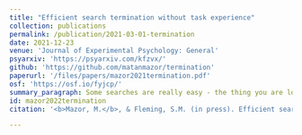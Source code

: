 ```yaml
---
title: "Efficient search termination without task experience"
collection: publications
permalink: /publication/2021-03-01-termination
date: 2021-12-23
venue: 'Journal of Experimental Psychology: General'
psyarxiv: 'https://psyarxiv.com/kfzvx/'
github: 'https://github.com/matanmazor/termination'
paperurl: '/files/papers/mazor2021termination.pdf'
osf: 'https://osf.io/fyjcp/'
summary_paragraph: Some searches are really easy - the thing you are looking for just *pops out* to your attention. Interestingly, the same kind of searches also trigger an immediate perception of the absence of a target when it is not there. In this project we investigated this phenomenon of *absence pop-out* and found that it is independent of task experience and explicit metacognitive knowledge about search efficiency. 
id: mazor2022termination
citation: '<b>Mazor, M.</b>, & Fleming, S.M. (in press). Efficient search termination without task experience. <i>Journal of Experimental Psychology: General</i>'

---
```


